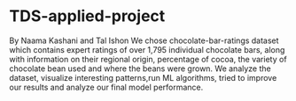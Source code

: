 # TDS-applied-project
By Naama Kashani and Tal Ishon
We chose chocolate-bar-ratings dataset which contains expert ratings of over 1,795 individual chocolate bars, along with information on their regional origin, percentage of cocoa, the variety of chocolate bean used and where the beans were grown. We analyze the dataset, visualize interesting patterns,run ML algorithms, tried to improve our results and analyze our final model performance.
